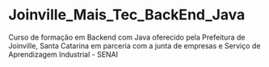 # Joinville_Mais_Tec_BackEnd_Java
 Curso de formação em Backend com Java oferecido pela Prefeitura de Joinville, Santa Catarina em parceria com a junta de empresas e Serviço de Aprendizagem Industrial - SENAI
